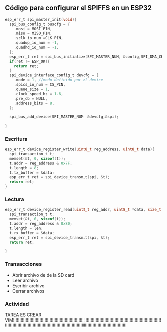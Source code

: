 ## Código para configurar el SPIFFS en un ESP32
```c
esp_err_t spi_master_init(void){
  spi_bus_config_t buscfg = {
    .mosi = MOSI_PIN,
    .miso = MISO_PIN,
    .sclk_io_num =CLK_PIN,
    .quadwp_io_num = -1,
    .quadhd_io_num = -1,
  };
  esp_err_t ret = spi_bus_initialize(SPI_MASTER_NUM, &config,SPI_DMA_CH_AUTO);
  if(ret != ESP_OK){
    return ret;
  }
  spi_device_interface_config_t devcfg = {
    .mode = 1, //modo definido por el device
    .spics_io_num = CS_PIN,
    .queue_size = 1,
    .clock_speed_hz = 1.6,
    .pre_cb = NULL,
    .address_bits = 8,
  };

  spi_bus_add_device(SPI_MASTER_NUM, &devcfg,&spi);
  
}
```


### Escritura 
```c
esp_err_t device_register_write(uint8_t reg_address, uint8_t data){
  spi_transaction_t t;
  memset(&t, 0, sizeof(t));
  t.addr = reg_address & 0x7F;
  t.length = 8;
  t.tx_buffer = &data;
  esp_err_t ret = spi_device_transmit(spi, &t);
  return ret;
}
```
### Lectura

```c
esp_err_t device_register_read(uint8_t reg_addr, uint8_t *data, size_t len){
  spi_transaction_t t;
  memset(&t, 0, sizeof(t));
  t.addr = reg_address & 0x80;
  t.length = len;
  t.rx_buffer = &data;
  esp_err_t ret = spi_device_transmit(spi, &t);
  return ret;

}
```

### Transacciones

- Abrir archivo de de la SD card
- Leer archivo
- Escribir archivo
- Cerrar archivos

### Actividad
TAREA ES CREAR VIM!!!!!!!!!!!!!!!!!!!!!!!!!!!!!!!!!!!!!!!!!!!!!!!!!!!!!!!!!!!!!!!!!!!!!!!!!!!!!!!!!!!!!!!!!!!!!!!!!!!!!!!!!!!!!!!!!!!!!!!!!!!!!!!!!!!!!!!!!!!!!!!!!!!!!!!!!!!!!!!!!!!!!!!!!!!!!!!!!!!!!!!!!!!!!!!!!!!!!!!!!!!!!!!!!!!!!!!

